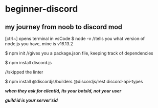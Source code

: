 # beginner-discord
## my journey from noob to discord mod

[ctrl~]  opens terminal in vsCode
$ node -v  //tells you what version of node.js you have, mine is v16.13.2

$ npm init //gives you a package.json file, keeping track of dependencies

$ npm install discord.js

//skipped the linter 



$ npm install @discordjs/builders @discordjs/rest discord-api-types

***when they ask for clientId, its your botsId, not your user***
 
***guild id is your server'sid***



 



